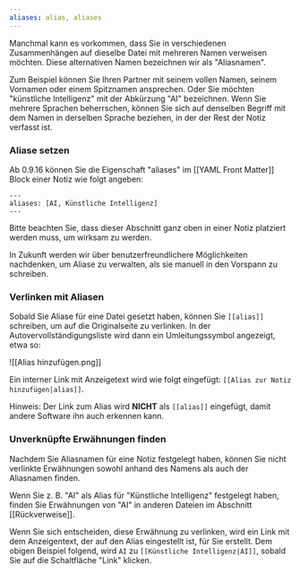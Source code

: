 ```yaml
---
aliases: alias, aliases
---
```


Manchmal kann es vorkommen, dass Sie in verschiedenen Zusammenhängen auf dieselbe Datei mit mehreren Namen verweisen möchten. Diese alternativen Namen bezeichnen wir als "Aliasnamen".

Zum Beispiel können Sie Ihren Partner mit seinem vollen Namen, seinem Vornamen oder einem Spitznamen ansprechen. Oder Sie möchten "künstliche Intelligenz" mit der Abkürzung "AI" bezeichnen. Wenn Sie mehrere Sprachen beherrschen, können Sie sich auf denselben Begriff mit dem Namen in derselben Sprache beziehen, in der der Rest der Notiz verfasst ist.

### Aliase setzen

Ab 0.9.16 können Sie die Eigenschaft "aliases" im [[YAML Front Matter]] Block einer Notiz wie folgt angeben:

``` 
--- 
aliases: [AI, Künstliche Intelligenz] 
--- 
```

Bitte beachten Sie, dass dieser Abschnitt ganz oben in einer Notiz platziert werden muss, um wirksam zu werden.

In Zukunft werden wir über benutzerfreundlichere Möglichkeiten nachdenken, um Aliase zu verwalten, als sie manuell in den Vorspann zu schreiben.

### Verlinken mit Aliasen

Sobald Sie Aliase für eine Datei gesetzt haben, können Sie `[[alias]]` schreiben, um auf die Originalseite zu verlinken. In der Autovervollständigungsliste wird dann ein Umleitungssymbol angezeigt, etwa so: 

![[Alias hinzufügen.png]]

Ein interner Link mit Anzeigetext wird wie folgt eingefügt: `[[Alias zur Notiz hinzufügen|alias]]`.

Hinweis: Der Link zum Alias wird **NICHT** als `[[alias]]` eingefügt, damit andere Software ihn auch erkennen kann.

### Unverknüpfte Erwähnungen finden

Nachdem Sie Aliasnamen für eine Notiz festgelegt haben, können Sie nicht verlinkte Erwähnungen sowohl anhand des Namens als auch der Aliasnamen finden.

Wenn Sie z. B. "AI" als Alias für "Künstliche Intelligenz" festgelegt haben, finden Sie Erwähnungen von "AI" in anderen Dateien im Abschnitt [[Rückverweise]].

Wenn Sie sich entscheiden, diese Erwähnung zu verlinken, wird ein Link mit dem Anzeigentext, der auf den Alias eingestellt ist, für Sie erstellt. Dem obigen Beispiel folgend, wird `AI` zu `[[Künstliche Intelligenz|AI]]`, sobald Sie auf die Schaltfläche "Link" klicken.